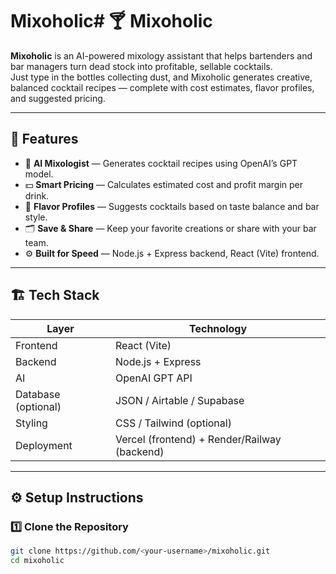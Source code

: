 # Mixoholic# 🍸 Mixoholic

**Mixoholic** is an AI-powered mixology assistant that helps bartenders and bar managers turn dead stock into profitable, sellable cocktails.  
Just type in the bottles collecting dust, and Mixoholic generates creative, balanced cocktail recipes — complete with cost estimates, flavor profiles, and suggested pricing.

---

## 🚀 Features

- 🧠 **AI Mixologist** — Generates cocktail recipes using OpenAI’s GPT model.
- 💵 **Smart Pricing** — Calculates estimated cost and profit margin per drink.
- 🍹 **Flavor Profiles** — Suggests cocktails based on taste balance and bar style.
- 🗂️ **Save & Share** — Keep your favorite creations or share with your bar team.
- ⚙️ **Built for Speed** — Node.js + Express backend, React (Vite) frontend.

---

## 🏗️ Tech Stack

| Layer | Technology |
|--------|-------------|
| Frontend | React (Vite) |
| Backend | Node.js + Express |
| AI | OpenAI GPT API |
| Database (optional) | JSON / Airtable / Supabase |
| Styling | CSS / Tailwind (optional) |
| Deployment | Vercel (frontend) + Render/Railway (backend) |

---

## ⚙️ Setup Instructions

### 1️⃣ Clone the Repository
```bash
git clone https://github.com/<your-username>/mixoholic.git
cd mixoholic
